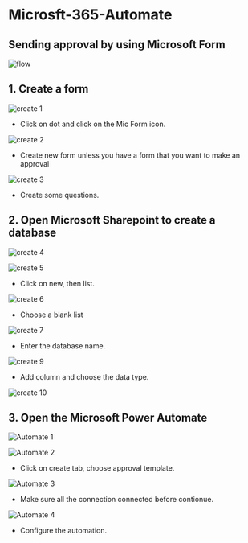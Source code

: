 # Microsft-365-Automate

## Sending approval by using Microsoft Form
![flow](https://user-images.githubusercontent.com/37354986/186581141-ba910731-c56f-49ff-80dd-7d41f46ce18b.PNG)

## 1. Create a form

![create 1](https://user-images.githubusercontent.com/37354986/186581212-0cf061f9-d110-4b40-808d-3f143c8237f5.PNG)
- Click on dot and click on the Mic Form icon.


![create 2](https://user-images.githubusercontent.com/37354986/186581349-d03ab54b-dc48-4557-88bd-92f1261817eb.PNG)
- Create new form unless you have a form that you want to make an approval

![create 3](https://user-images.githubusercontent.com/37354986/186581515-fcd4c1d0-2d40-450f-93eb-5ccf29c361e5.PNG)
- Create some questions.

## 2. Open Microsoft Sharepoint to create a database


![create 4](https://user-images.githubusercontent.com/37354986/186581609-45c8c2ef-0b82-40a2-92ba-713573b068fc.PNG)

![create 5](https://user-images.githubusercontent.com/37354986/186581758-29c64872-578e-43fc-aa3b-dd02c23fa823.PNG)
- Click on new, then list.


![create 6](https://user-images.githubusercontent.com/37354986/186587433-aa71a852-2764-4be4-9c2b-3553ca25b9ca.PNG)
- Choose a blank list

![create 7](https://user-images.githubusercontent.com/37354986/186587515-a144e1d0-9fb8-4a1d-b0e0-164eb0398872.PNG)
- Enter the database name.


![create 9](https://user-images.githubusercontent.com/37354986/186589071-9fda3d9e-a719-4eef-bfe9-05bf2d900219.PNG)
- Add column and choose the data type.

![create 10](https://user-images.githubusercontent.com/37354986/186589162-51d463f4-24ba-4e9d-bad5-2e8b5af2e2f9.PNG)

## 3. Open the Microsoft Power Automate
![Automate 1](https://user-images.githubusercontent.com/37354986/186589548-cb760866-41ae-4a2d-b1b7-c0d05cd5847e.PNG)

![Automate 2](https://user-images.githubusercontent.com/37354986/186590706-5b18b5bd-c016-4226-b7c6-b134b2e90ee5.PNG)
- Click on create tab, choose approval template.

![Automate 3](https://user-images.githubusercontent.com/37354986/186591332-a49494e4-187b-43f9-a933-8f3fa4258e5f.PNG)
- Make sure all the connection connected before contionue.

![Automate 4](https://user-images.githubusercontent.com/37354986/186591195-171b7c16-2d23-4d3e-8945-de7a8cc4765b.PNG)
- Configure the automation.

